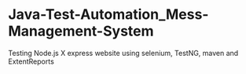 # Java-Test-Automation_Mess-Management-System
Testing Node.js X express website using selenium, TestNG, maven and ExtentReports
